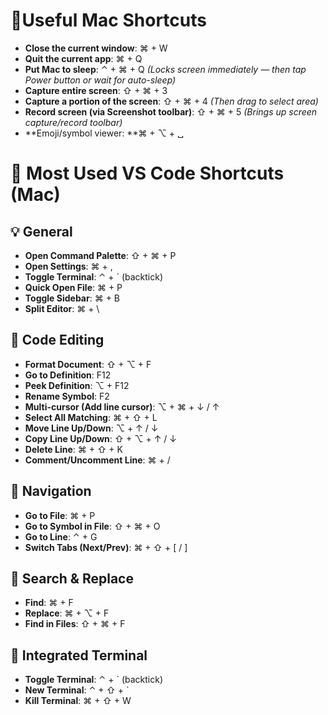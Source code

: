 # 🔧Useful Mac Shortcuts
- **Close the current window**: ⌘ + W
- **Quit the current app**: ⌘ + Q
- **Put Mac to sleep**: ⌃ + ⌘ + Q *(Locks screen immediately — then tap Power button or wait for auto-sleep)*
- **Capture entire screen**: ⇧ + ⌘ + 3
- **Capture a portion of the screen**: ⇧ + ⌘ + 4 *(Then drag to select area)*
- **Record screen (via Screenshot toolbar)**: ⇧ + ⌘ + 5 *(Brings up screen capture/record toolbar)*
- **Emoji/symbol viewer: **⌘ + ⌥ + ␣

# 🚀 Most Used VS Code Shortcuts (Mac)

## 💡 General

- **Open Command Palette**: ⇧ + ⌘ + P
- **Open Settings**: ⌘ + ,
- **Toggle Terminal**: ⌃ + ` (backtick)
- **Quick Open File**: ⌘ + P
- **Toggle Sidebar**: ⌘ + B
- **Split Editor**: ⌘ + \

## 🧠 Code Editing

- **Format Document**: ⇧ + ⌥ + F
- **Go to Definition**: F12
- **Peek Definition**: ⌥ + F12
- **Rename Symbol**: F2
- **Multi-cursor (Add line cursor)**: ⌥ + ⌘ + ↓ / ↑
- **Select All Matching**: ⌘ + ⇧ + L
- **Move Line Up/Down**: ⌥ + ↑ / ↓
- **Copy Line Up/Down**: ⇧ + ⌥ + ↑ / ↓
- **Delete Line**: ⌘ + ⇧ + K
- **Comment/Uncomment Line**: ⌘ + /

## 🔎 Navigation

- **Go to File**: ⌘ + P
- **Go to Symbol in File**: ⇧ + ⌘ + O
- **Go to Line**: ⌃ + G
- **Switch Tabs (Next/Prev)**: ⌘ + ⇧ + [ / ]

## 🧪 Search & Replace

- **Find**: ⌘ + F
- **Replace**: ⌘ + ⌥ + F
- **Find in Files**: ⇧ + ⌘ + F

## 🧰 Integrated Terminal

- **Toggle Terminal**: ⌃ + ` (backtick)
- **New Terminal**: ⌃ + ⇧ + `
- **Kill Terminal**: ⌘ + ⇧ + W
